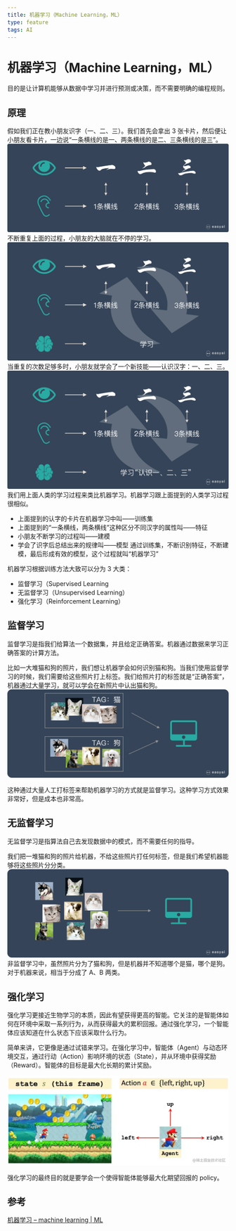 ```yaml
---
title: 机器学习（Machine Learning，ML）
type: feature
tags: AI
---
```


# 机器学习（Machine Learning，ML）

目的是让计算机能够从数据中学习并进行预测或决策，而不需要明确的编程规则。

## 原理

假如我们正在教小朋友识字（一、二、三）。我们首先会拿出 3 张卡片，然后便让小朋友看卡片，一边说“一条横线的是一、两条横线的是二、三条横线的是三”。![alt text](image.png)
不断重复上面的过程，小朋友的大脑就在不停的学习。
![alt text](image-1.png)
当重复的次数足够多时，小朋友就学会了一个新技能——认识汉字：一、二、三。
![alt text](image-2.png)
我们用上面人类的学习过程来类比机器学习。机器学习跟上面提到的人类学习过程很相似。

- 上面提到的认字的卡片在机器学习中叫——训练集
- 上面提到的“一条横线，两条横线”这种区分不同汉字的属性叫——特征
- 小朋友不断学习的过程叫——建模
- 学会了识字后总结出来的规律叫——模型
  通过训练集，不断识别特征，不断建模，最后形成有效的模型，这个过程就叫“机器学习”

机器学习根据训练方法大致可以分为 3 大类：

- 监督学习（Supervised Learning
- 无监督学习（Unsupervised Learning）
- 强化学习（Reinforcement Learning）

## 监督学习

监督学习是指我们给算法一个数据集，并且给定正确答案。机器通过数据来学习正确答案的计算方法。

比如一大堆猫和狗的照片，我们想让机器学会如何识别猫和狗。当我们使用监督学习的时候，我们需要给这些照片打上标签。我们给照片打的标签就是“正确答案”，机器通过大量学习，就可以学会在新照片中认出猫和狗。
![alt text](image-3.png)

这种通过大量人工打标签来帮助机器学习的方式就是监督学习。这种学习方式效果非常好，但是成本也非常高。

## 无监督学习

无监督学习是指算法自己去发现数据中的模式，而不需要任何的指导。

我们把一堆猫和狗的照片给机器，不给这些照片打任何标签，但是我们希望机器能够将这些照片分分类。
![alt text](image-4.png)
非监督学习中，虽然照片分为了猫和狗，但是机器并不知道哪个是猫，哪个是狗。对于机器来说，相当于分成了 A、B 两类。

## 强化学习

强化学习更接近生物学习的本质，因此有望获得更高的智能。它关注的是智能体如何在环境中采取一系列行为，从而获得最大的累积回报。通过强化学习，一个智能体应该知道在什么状态下应该采取什么行为。

简单来讲，它更像是通过试错来学习。在强化学习中，智能体（Agent）与动态环境交互，通过行动（Action）影响环境的状态（State），并从环境中获得奖励（Reward）。智能体的目标是最大化长期的累计奖励。

![alt text](image-5.png)

强化学习的最终目的就是要学会一个使得智能体能够最大化期望回报的 policy。

## 参考

[机器学习 – machine learning | ML](https://easyai.tech/ai-definition/machine-learning/)
